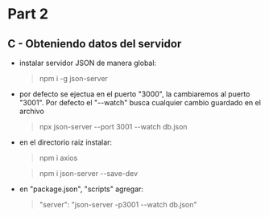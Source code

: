 # Part 2

## C - Obteniendo datos del servidor

- instalar servidor JSON de manera global:

  > npm i -g json-server

- por defecto se ejectua en el puerto "3000", la cambiaremos al puerto "3001". Por defecto el "--watch" busca cualquier cambio guardado en el archivo

  > npx json-server --port 3001 --watch db.json

- en el directorio raiz instalar:

  > npm i axios

  > npm i json-server --save-dev

- en "package.json", "scripts" agregar:

  > "server": "json-server -p3001 --watch db.json"
